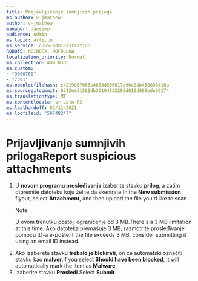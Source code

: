 ```yaml
---
title: Prijavljivanje sumnjivih priloga
ms.author: v-jmathew
author: v-jmathew
manager: dansimp
audience: Admin
ms.topic: article
ms.service: o365-administration
ROBOTS: NOINDEX, NOFOLLOW
localization_priority: Normal
ms.collection: Adm_O365
ms.custom:
- "9000760"
- "7391"
ms.openlocfilehash: c4219d67666b46634506617a96c0ab458836410a
ms.sourcegitcommit: 6312ee31561db36104f32282d019d069ede69174
ms.translationtype: MT
ms.contentlocale: sr-Latn-RS
ms.lasthandoff: 03/11/2021
ms.locfileid: "50748247"
---
```

# <a name="report-suspicious-attachments"></a><span data-ttu-id="10cdb-102">Prijavljivanje sumnjivih priloga</span><span class="sxs-lookup"><span data-stu-id="10cdb-102">Report suspicious attachments</span></span>

1. <span data-ttu-id="10cdb-103">U **novom programu prosleđivanja** izaberite stavku **prilog**, a zatim otpremite datoteku koju želite da skenirate.</span><span class="sxs-lookup"><span data-stu-id="10cdb-103">In the **New submission** flyout, select **Attachment**, and then upload the file you'd like to scan.</span></span>
    > [!NOTE]
    > <span data-ttu-id="10cdb-104">U ovom trenutku postoji ograničenje od 3 MB.</span><span class="sxs-lookup"><span data-stu-id="10cdb-104">There's a 3 MB limitation at this time.</span></span> <span data-ttu-id="10cdb-105">Ako datoteka premašuje 3 MB, razmotrite prosleđivanje pomoću ID-a e-pošte.</span><span class="sxs-lookup"><span data-stu-id="10cdb-105">If the file exceeds 3 MB, consider submitting it using an email ID instead.</span></span>
2. <span data-ttu-id="10cdb-106">Ako izaberete stavku **trebalo je blokirati**, on će automatski označiti stavku kao **malver**.</span><span class="sxs-lookup"><span data-stu-id="10cdb-106">If you select **Should have been blocked**, it will automatically mark the item as **Malware**.</span></span>
3. <span data-ttu-id="10cdb-107">Izaberite stavku **Prosledi**.</span><span class="sxs-lookup"><span data-stu-id="10cdb-107">Select **Submit**.</span></span>
